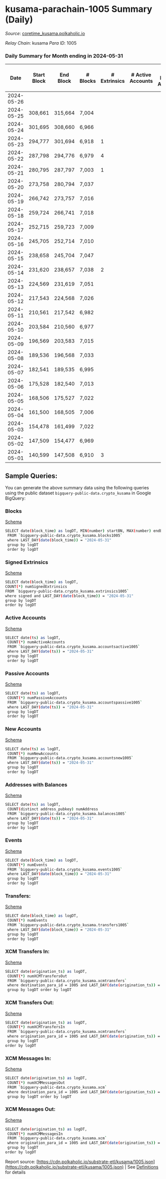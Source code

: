 # kusama-parachain-1005 Summary (Daily)

_Source_: [coretime_kusama.polkaholic.io](https://coretime_kusama.polkaholic.io)

*Relay Chain*: kusama
*Para ID*: 1005



### Daily Summary for Month ending in 2024-05-31


| Date    | Start Block | End Block | # Blocks | # Extrinsics | # Active Accounts | # Passive Accounts | # New Accounts | # Addresses | # Events  | # Transfers ($USD) | # XCM Transfers In ($USD) | # XCM Transfers Out ($USD) | # XCM In | # XCM Out | Issues |
|---------|-------------|-----------|----------|--------------|-------------------|--------------------|----------------|-------------|-----------|--------------------|---------------------------|----------------------------|----------|-----------|--------|
| 2024-05-26 |  |  |  |  |  |  |  |  |  |   |   |   |  |  |  |
| 2024-05-25 | 308,661 | 315,664 | 7,004 |  |  |  |  | 27 | 14,191 |   |   |   |  |  |  |
| 2024-05-24 | 301,695 | 308,660 | 6,966 |  |  |  |  | 27 | 14,148 | 27  |   |   |  |  |  |
| 2024-05-23 | 294,777 | 301,694 | 6,918 | 1 |  |  |  | 26 | 14,061 | 27  |   |   |  |  |  |
| 2024-05-22 | 287,798 | 294,776 | 6,979 | 4 |  |  |  | 25 | 14,334 | 123  |   |   |  |  |  |
| 2024-05-21 | 280,795 | 287,797 | 7,003 | 1 |  |  |  | 21 | 14,361 | 53  |   |   |  |  |  |
| 2024-05-20 | 273,758 | 280,794 | 7,037 |  |  |  |  | 20 | 14,290 | 27  |   |   |  |  |  |
| 2024-05-19 | 266,742 | 273,757 | 7,016 |  |  |  |  | 19 | 14,215 |   |   |   |  |  |  |
| 2024-05-18 | 259,724 | 266,741 | 7,018 |  |  |  |  | 19 | 14,220 |   |   |   |  |  |  |
| 2024-05-17 | 252,715 | 259,723 | 7,009 |  |  |  |  | 19 | 14,201 |   |   |   |  |  |  |
| 2024-05-16 | 245,705 | 252,714 | 7,010 |  |  |  |  | 19 | 14,214 |   |   |   |  |  |  |
| 2024-05-15 | 238,658 | 245,704 | 7,047 |  |  |  |  | 19 | 14,277 |   |   |   |  |  |  |
| 2024-05-14 | 231,620 | 238,657 | 7,038 | 2 |  |  |  | 19 | 14,305 | 28  |   |   |  |  |  |
| 2024-05-13 | 224,569 | 231,619 | 7,051 |  |  |  |  | 18 | 14,285 |   |   |   |  |  |  |
| 2024-05-12 | 217,543 | 224,568 | 7,026 |  |  |  |  | 18 | 14,236 |   |   |   |  |  |  |
| 2024-05-11 | 210,561 | 217,542 | 6,982 |  |  |  |  | 18 | 14,147 |   |   |   |  |  |  |
| 2024-05-10 | 203,584 | 210,560 | 6,977 |  |  |  |  | 18 | 14,136 |   |   |   |  |  |  |
| 2024-05-09 | 196,569 | 203,583 | 7,015 |  |  |  |  | 18 | 14,229 |   |   |   |  |  |  |
| 2024-05-08 | 189,536 | 196,568 | 7,033 |  |  |  |  | 18 | 14,250 |   |   |   |  |  |  |
| 2024-05-07 | 182,541 | 189,535 | 6,995 |  |  |  |  | 18 | 14,173 |   |   |   |  |  |  |
| 2024-05-06 | 175,528 | 182,540 | 7,013 |  |  |  |  | 18 | 14,209 |   |   |   |  |  |  |
| 2024-05-05 | 168,506 | 175,527 | 7,022 |  |  |  |  | 18 | 14,227 |   |   |   |  |  |  |
| 2024-05-04 | 161,500 | 168,505 | 7,006 |  |  |  |  | 19 | 14,194 |   |   |   |  |  |  |
| 2024-05-03 | 154,478 | 161,499 | 7,022 |  |  |  |  | 18 | 14,228 |   |   |   |  |  |  |
| 2024-05-02 | 147,509 | 154,477 | 6,969 |  |  |  |  | 18 | 14,120 |   |   |   |  |  |  |
| 2024-05-01 | 140,599 | 147,508 | 6,910 | 3 |  |  |  | 18 | 14,113 | 81  |   |   |  |  |  |

## Sample Queries:
You can generate the above summary data using the following queries using the public dataset `bigquery-public-data.crypto_kusama` in Google BigQuery:


### Blocks 

[Schema](https://github.com/colorfulnotion/substrate-etl/blob/main/schema/blocks.json)

```bash
SELECT date(block_time) as logDT, MIN(number) startBN, MAX(number) endBN, COUNT(*) numBlocks 
 FROM `bigquery-public-data.crypto_kusama.blocks1005`  
 where LAST_DAY(date(block_time)) = "2024-05-31" 
 group by logDT 
 order by logDT
```

### Signed Extrinsics 

[Schema](https://github.com/colorfulnotion/substrate-etl/blob/main/schema/extrinsics.json)

```bash
SELECT date(block_time) as logDT, 
COUNT(*) numSignedExtrinsics 
FROM `bigquery-public-data.crypto_kusama.extrinsics1005`  
where signed and LAST_DAY(date(block_time)) = "2024-05-31" 
group by logDT 
order by logDT
```

### Active Accounts 

[Schema](https://github.com/colorfulnotion/substrate-etl/blob/main/schema/accountsactive.json)

```bash
SELECT date(ts) as logDT, 
 COUNT(*) numActiveAccounts 
 FROM `bigquery-public-data.crypto_kusama.accountsactive1005` 
 where LAST_DAY(date(ts)) = "2024-05-31" 
 group by logDT 
 order by logDT
```

### Passive Accounts 

[Schema](https://github.com/colorfulnotion/substrate-etl/blob/main/schema/accountspassive.json)

```bash
SELECT date(ts) as logDT, 
 COUNT(*) numPassiveAccounts 
 FROM `bigquery-public-data.crypto_kusama.accountspassive1005` 
 where LAST_DAY(date(ts)) = "2024-05-31" 
 group by logDT 
 order by logDT
```

### New Accounts 

[Schema](https://github.com/colorfulnotion/substrate-etl/blob/main/schema/accountsnew.json)

```bash
SELECT date(ts) as logDT, 
 COUNT(*) numNewAccounts 
 FROM `bigquery-public-data.crypto_kusama.accountsnew1005` 
 where LAST_DAY(date(ts)) = "2024-05-31" 
 group by logDT
 order by logDT
```

### Addresses with Balances 

[Schema](https://github.com/colorfulnotion/substrate-etl/blob/main/schema/balances.json)

```bash
SELECT date(ts) as logDT,
 COUNT(distinct address_pubkey) numAddress 
 FROM `bigquery-public-data.crypto_kusama.balances1005` 
 where LAST_DAY(date(ts)) = "2024-05-31" 
 group by logDT 
 order by logDT
```

### Events 

[Schema](https://github.com/colorfulnotion/substrate-etl/blob/main/schema/events.json)

```bash
SELECT date(block_time) as logDT, 
 COUNT(*) numEvents 
 FROM `bigquery-public-data.crypto_kusama.events1005` 
 where LAST_DAY(date(block_time)) = "2024-05-31" 
 group by logDT 
 order by logDT
```

### Transfers:

[Schema](https://github.com/colorfulnotion/substrate-etl/blob/main/schema/transfers.json)

```bash
SELECT date(block_time) as logDT, 
 COUNT(*) numEvents 
 FROM `bigquery-public-data.crypto_kusama.transfers1005` 
 where LAST_DAY(date(block_time)) = "2024-05-31" 
 group by logDT 
 order by logDT
```

### XCM Transfers In: 

[Schema](https://github.com/colorfulnotion/substrate-etl/blob/main/schema/xcmtransfers.json)

```bash
SELECT date(origination_ts) as logDT, 
 COUNT(*) numXCMTransfersOut 
 FROM `bigquery-public-data.crypto_kusama.xcmtransfers` 
 where destination_para_id = 1005 and LAST_DAY(date(origination_ts)) = "2024-05-31" 
 group by logDT order by logDT
```

### XCM Transfers Out: 

[Schema](https://github.com/colorfulnotion/substrate-etl/blob/main/schema/xcmtransfers.json)

```bash
SELECT date(origination_ts) as logDT, 
 COUNT(*) numXCMTransfersIn 
 FROM `bigquery-public-data.crypto_kusama.xcmtransfers` 
 where origination_para_id = 1005 and LAST_DAY(date(origination_ts)) = "2024-05-31" 
 group by logDT 
order by logDT
```

### XCM Messages In: 

[Schema](https://github.com/colorfulnotion/substrate-etl/blob/main/schema/xcm.json)

```bash
SELECT date(origination_ts) as logDT, 
 COUNT(*) numXCMMessagesOut 
 FROM `bigquery-public-data.crypto_kusama.xcm` 
 where destination_para_id = 1005 and LAST_DAY(date(origination_ts)) = "2024-05-31" 
 group by logDT order by logDT
```

### XCM Messages Out: 

[Schema](https://github.com/colorfulnotion/substrate-etl/blob/main/schema/xcm.json)

```bash
SELECT date(origination_ts) as logDT, 
 COUNT(*) numXCMMessagesIn 
 FROM `bigquery-public-data.crypto_kusama.xcm` 
 where origination_para_id = 1005 and LAST_DAY(date(origination_ts)) = "2024-05-31" 
 group by logDT 
order by logDT
```


Report source: [https://cdn.polkaholic.io/substrate-etl/kusama/1005.json](https://cdn.polkaholic.io/substrate-etl/kusama/1005.json) | See [Definitions](/DEFINITIONS.md) for details
